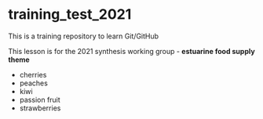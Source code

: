 # training_test_2021
This is a training repository to learn Git/GitHub

This lesson is for the 2021 synthesis working group - **estuarine food supply theme**

- cherries
- peaches
- kiwi
- passion fruit
- strawberries
